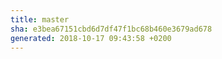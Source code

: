```yaml
---
title: master
sha: e3bea67151cbd6d7df47f1bc68b460e3679ad678
generated: 2018-10-17 09:43:58 +0200
---
```

